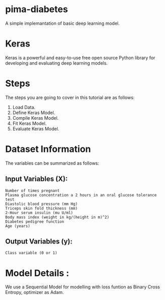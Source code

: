 # pima-diabetes
A simple implemantation of basic deep learning model.

# Keras
Keras is a powerful and easy-to-use free open source Python library for developing and evaluating deep learning models.
# Steps 
The steps you are going to cover in this tutorial are as follows:
1. Load Data.
2. Define Keras Model.
3. Compile Keras Model.
4. Fit Keras Model.
5. Evaluate Keras Model.

# Dataset Information
The variables can be summarized as follows:

## Input Variables (X):
    Number of times pregnant
    Plasma glucose concentration a 2 hours in an oral glucose tolerance test
    Diastolic blood pressure (mm Hg)
    Triceps skin fold thickness (mm)
    2-Hour serum insulin (mu U/ml)
    Body mass index (weight in kg/(height in m)^2)
    Diabetes pedigree function
    Age (years)
    
## Output Variables (y):
    Class variable (0 or 1)
    
# Model Details :
We use a Sequential Model for modelling with loss funtion as Binary Cross Entropy, optimizer as Adam.
